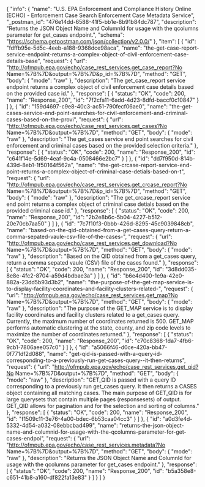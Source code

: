 {
  "info": {
    "name": "U.S. EPA Enforcement and Compliance History Online (ECHO) - Enforcement Case Search Enforcement Case Metadata Service",
    "_postman_id": "476e14dd-6588-41f5-bb1e-8b91b84dc787",
    "description": "Returns the JSON Object Name and ColumnId for usage with the qcolumns parameter for get_cases endpoint.",
    "schema": "https://schema.getpostman.com/json/collection/v2.0.0/"
  },
  "item": [
    {
      "id": "fdffb95e-5d5c-4eeb-a188-9368dce98aca",
      "name": "the-get-case-report-service-endpoint-returns-a-complex-object-of-civil-enforcement-case-details-base",
      "request": {
        "url": "http://ofmpub.epa.gov/echo/case_rest_services.get_case_report?No Name=%7B%7D&output=%7B%7D&p_id=%7B%7D",
        "method": "GET",
        "body": {
          "mode": "raw"
        },
        "description": "The get_case_report service endpoint returns a complex object of civil enforcement case details based on the provided case id."
      },
      "response": [
        {
          "status": "OK",
          "code": 200,
          "name": "Response_200",
          "id": "7f2cfa11-6add-4d23-8dfd-baccf0c10847"
        }
      ]
    },
    {
      "id": "159d4697-c9e8-40c3-ac51-790fecf06ae0",
      "name": "the-get-cases-service-end-point-searches-for-civil-enforcement-and-criminal-cases-based-on-the-provi",
      "request": {
        "url": "http://ofmpub.epa.gov/echo/case_rest_services.get_cases?No Name=%7B%7D&output=%7B%7D",
        "method": "GET",
        "body": {
          "mode": "raw"
        },
        "description": "The get_cases service end point searches for civil enforcement and criminal cases based on the provided selection criteria."
      },
      "response": [
        {
          "status": "OK",
          "code": 200,
          "name": "Response_200",
          "id": "c641f14e-5d69-4eaf-9c4a-0508466e2bc7"
        }
      ]
    },
    {
      "id": "dd7f950d-814b-439d-8eb1-1f50164f562a",
      "name": "the-get-crcase-report-service-end-point-returns-a-complex-object-of-criminal-case-detials-based-on-t",
      "request": {
        "url": "http://ofmpub.epa.gov/echo/case_rest_services.get_crcase_report?No Name=%7B%7D&output=%7B%7D&p_id=%7B%7D",
        "method": "GET",
        "body": {
          "mode": "raw"
        },
        "description": "The get_crcase_report service end point returns a complex object of criminal case detials based on the provided criminal case id."
      },
      "response": [
        {
          "status": "OK",
          "code": 200,
          "name": "Response_200",
          "id": "2b2e8b6c-5b04-4227-b512-20e70cb7aa50"
        }
      ]
    },
    {
      "id": "7c7f10f3-0bbb-426d-8295-45c9039848cb",
      "name": "based-on-the-qid-obtained-from-a-get-cases-query-return-a-comma-sepated-vaule-csv-file-of-the-cases-",
      "request": {
        "url": "http://ofmpub.epa.gov/echo/case_rest_services.get_download?No Name=%7B%7D&output=%7B%7D",
        "method": "GET",
        "body": {
          "mode": "raw"
        },
        "description": "Based on the QID obtained from a get_cases query, return a comma sepated vaule (CSV) file of the cases found."
      },
      "response": [
        {
          "status": "OK",
          "code": 200,
          "name": "Response_200",
          "id": "3d8dd035-8e8e-4fc2-8704-a59d4bdbae3a"
        }
      ]
    },
    {
      "id": "b6e4d400-1e9a-42e0-882a-23dd5b93d3b2",
      "name": "the-purpose-of-the-get-map-service-is-to-display-facility-coordinates-and-facility-clusters-related-",
      "request": {
        "url": "http://ofmpub.epa.gov/echo/case_rest_services.get_map?No Name=%7B%7D&output=%7B%7D",
        "method": "GET",
        "body": {
          "mode": "raw"
        },
        "description": "The purpose of the GET_MAP service is to display facility coordinates and facility clusters related to a get_cases query. Currently, the maximum number of coordinates returned is 500. GET_MAP performs automatic clustering at the state, county, and zip code levels to maximize the number of coordinates returned."
      },
      "response": [
        {
          "status": "OK",
          "code": 200,
          "name": "Response_200",
          "id": "c70c8368-1da7-4fb6-9cb1-7806aee057c0"
        }
      ]
    },
    {
      "id": "a5066f46-d0ce-420a-bb47-0f771df2d088",
      "name": "get-qid-is-passed-with-a-query-id-corresponding-to-a-previously-run-get-cases-query--it-then-returns",
      "request": {
        "url": "http://ofmpub.epa.gov/echo/case_rest_services.get_qid?No Name=%7B%7D&output=%7B%7D",
        "method": "GET",
        "body": {
          "mode": "raw"
        },
        "description": "GET_QID is passed with a query ID corresponding to a previously run get_cases query. It then returns a CASES object containing all matching cases. The main purpose of GET_QID is for large querysets that contain multiple pages (responsesets) of output. GET_QID allows for pagination and for the selection and sorting of columns."
      },
      "response": [
        {
          "status": "OK",
          "code": 200,
          "name": "Response_200",
          "id": "f1509c11-3e76-4a00-bdec-6b53caa04cc3"
        }
      ]
    },
    {
      "id": "a0d3fe4d-5332-4d54-a032-08ebbcbad499",
      "name": "returns-the-json-object-name-and-columnid-for-usage-with-the-qcolumns-parameter-for-get-cases-endpoi",
      "request": {
        "url": "http://ofmpub.epa.gov/echo/case_rest_services.metadata?No Name=%7B%7D&output=%7B%7D",
        "method": "GET",
        "body": {
          "mode": "raw"
        },
        "description": "Returns the JSON Object Name and ColumnId for usage with the qcolumns parameter for get_cases endpoint."
      },
      "response": [
        {
          "status": "OK",
          "code": 200,
          "name": "Response_200",
          "id": "b5a358e8-c651-41b8-a160-df822fa13e83"
        }
      ]
    }
  ]
}